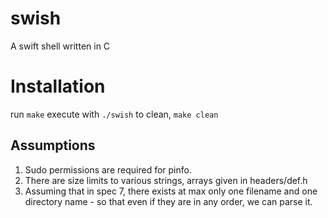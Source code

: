 # swish

A swift shell written in C

# Installation

run `make`
execute with `./swish`
to clean, `make clean`

## Assumptions

1. Sudo permissions are required for pinfo.
2. There are size limits to various strings, arrays given in headers/def.h
3. Assuming that in spec 7, there exists at max only one filename and one directory name - so that even if they are in any order, we can parse it.
